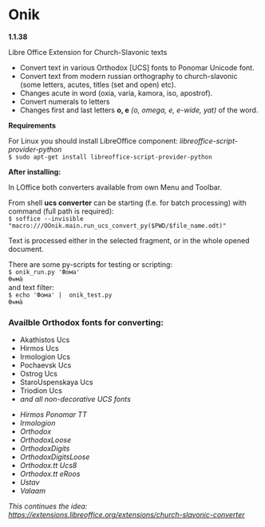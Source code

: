 # Onik

**1.1.38**

Libre Office Extension for Church-Slavonic texts  

<ul>
<li>Convert text in various Orthodox [UCS] fonts to Ponomar Unicode font.</li>  
<li>Convert text from modern russian orthography to church-slavonic (some letters, acutes, titles (set and open) etc).</li>  
<li>Changes acute in word (oxia, varia, kamora, iso, apostrof).</li>  
<li>Convert numerals to letters</li>
<li>Changes first and last letters <strong>о, е</strong> <i>(o, omega, e, e-wide, yat)</i> of the word.</li>
</ul>

**Requirements**  

For Linux you should install LibreOffice component: *libreoffice-script-provider-python*  
``$ sudo apt-get install libreoffice-script-provider-python``  

**After installing:**  

In LOffice both converters available from own Menu and Toolbar.

From shell **ucs converter** can be starting (f.e. for batch processing) with command (full path is required):  
``$ soffice --invisible "macro:///OOnik.main.run_ucs_convert_py($PWD/$file_name.odt)"``  


Text is processed either in the selected fragment, or in the whole opened document.

There are some py-scripts for testing or scripting:  
``$ onik_run.py 'Фома'``  
``Ѳѡма̀``   
and text filter:    
``$ echo 'Фома' |  onik_test.py``  
``Ѳѡма̀``  

### Availble Orthodox fonts for converting:  
<ul>
<li>Akathistos Ucs    
<li>Hirmos Ucs
<li>Irmologion Ucs
<li>Pochaevsk Ucs
<li>Ostrog Ucs
<li>StaroUspenskaya Ucs
<li>Triodion Ucs
<li><i>and all non-decorative UCS fonts  
</ul>  

<ul>
<li>Hirmos Ponomar TT
<li>Irmologion
<li>Orthodox
<li>OrthodoxLoose
<li>OrthodoxDigits
<li>OrthodoxDigitsLoose
<li>Orthodox.tt Ucs8
<li>Orthodox.tt eRoos
<li>Ustav
<li>Valaam
</ul>


This continues the idea:  
https://extensions.libreoffice.org/extensions/church-slavonic-converter
